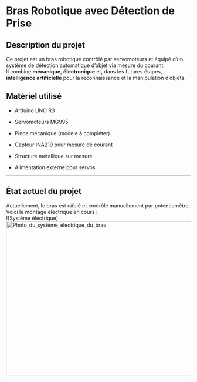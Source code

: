 #  Bras Robotique avec Détection de Prise

##  Description du projet
Ce projet est un bras robotique contrôlé par servomoteurs et équipé d’un système de détection automatique d’objet via mesure du courant.  
Il combine **mécanique**, **électronique** et, dans les futures étapes, **intelligence artificielle** pour la reconnaissance et la manipulation d’objets.







## Matériel utilisé
- Arduino UNO R3

- Servomoteurs MG995
- Pince mécanique (modèle à compléter)
- Capteur INA219 pour mesure de courant
- Structure métallique sur mesure
- Alimentation externe pour servos

---

##  État actuel du projet
Actuellement, le bras est câblé et contrôlé manuellement par potentiomètre.  
Voici le montage électrique en cours :  
![Système électrique]<img width="537" height="421" alt="Photo_du_système_electrique_du_bras" src="https://github.com/user-attachments/assets/89892523-e6d3-4051-b78d-07bc5f9a6723" />



